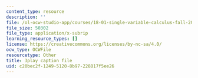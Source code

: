 ```yaml
---
content_type: resource
description: ''
file: /ol-ocw-studio-app/courses/18-01-single-variable-calculus-fall-2006/c20bec2f124951208b97228817f5ee26_TpWQlKHPyJ4.vtt
file_size: 50302
file_type: application/x-subrip
learning_resource_types: []
license: https://creativecommons.org/licenses/by-nc-sa/4.0/
ocw_type: OCWFile
resourcetype: Other
title: 3play caption file
uid: c20bec2f-1249-5120-8b97-228817f5ee26
---
```

